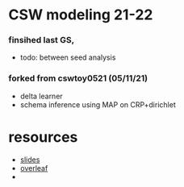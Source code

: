 # CSW modeling 21-22

### finsihed last GS, 
* todo: between seed analysis

### forked from cswtoy0521 (05/11/21)
- delta learner
- schema inference using MAP on CRP+dirichlet 


# resources
- [slides](https://docs.google.com/presentation/d/1aVdErjdES8mQNXgrDJmuqAjO4DHW6ikSMR6MfmQsnf0/edit#slide=id.g1209988c413_0_0)
- [overleaf](https://www.overleaf.com/project/6244f9262b57a130afaec40c)
- 
